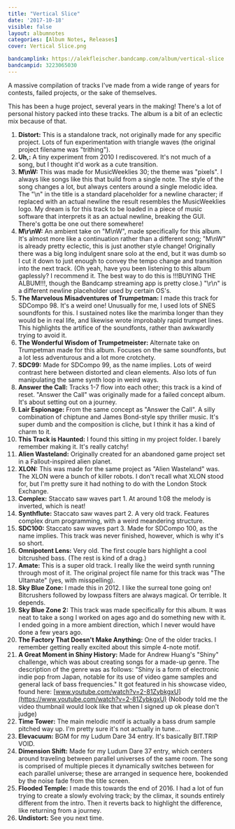 ```yaml
---
title: "Vertical Slice"
date: '2017-10-18'
visible: false
layout: albumnotes
categories: [Album Notes, Releases]
cover: Vertical Slice.png

bandcamplink: https://alekfleischer.bandcamp.com/album/vertical-slice
bandcampid: 3223065030
---
```

A massive compilation of tracks I've made from a wide range of years for contests, failed projects, or the sake of themselves.

This has been a huge project, several years in the making! There's a lot of personal history packed into these tracks. The album is a bit of an eclectic mix because of that.

1. **Distort:** This is a standalone track, not originally made for any specific project. Lots of fun experimentation with triangle waves (the original project filename was "trithing").
2. **Uh,:** A tiny experiment from 2010 I rediscovered. It's not much of a song, but I thought it'd work as a cute transition.
3. **M\nW:** This was made for MusicWeeklies 30; the theme was "pixels". I always like songs like this that build from a single note. The style of the song changes a lot, but always centers around a single melodic idea. The "\n" in the title is a standard placeholder for a newline character; if replaced with an actual newline the result resembles the MusicWeeklies logo. My dream is for this track to be loaded in a piece of music software that interprets it as an actual newline, breaking the GUI. There's gotta be one out there somewhere!
4. **M\r\nW:** An ambient take on "M\nW", made specifically for this album. It's almost more like a continuation rather than a different song; "M\nW" is already pretty eclectic, this is just another style change! Originally there was a big long indulgent snare solo at the end, but it was dumb so I cut it down to just enough to convey the tempo change and transition into the next track. (Oh yeah, have you been listening to this album gaplessly? I recommend it. The best way to do this is !!!BUYING THE ALBUM!!!, though the Bandcamp streaming app is pretty close.) "\r\n" is a different newline placeholder used by certain OS's.
5. **The Marvelous Misadventures of Trumpetman:** I made this track for SDCompo 98. It's a weird one! Unusually for me, I used lots of SNES soundfonts for this. I sustained notes like the marimba longer than they would be in real life, and likewise wrote improbably rapid trumpet lines. This highlights the artifice of the soundfonts, rather than awkwardly trying to avoid it.
6. **The Wonderful Wisdom of Trumpetmeister:** Alternate take on Trumpetman made for this album. Focuses on the same soundfonts, but a lot less adventurous and a lot more crotchety.
7. **SDC99:** Made for SDCompo 99, as the name implies. Lots of weird contrast here between distorted and clean elements. Also lots of fun manipulating the same synth loop in weird ways.
8. **Answer the Call:** Tracks 1-7 flow into each other; this track is a kind of reset. "Answer the Call" was originally made for a failed concept album. It's about setting out on a journey.
9. **Lair Espionage:** From the same concept as "Answer the Call". A silly combination of chiptune and James Bond-style spy thriller music. It's super dumb and the composition is cliche, but I think it has a kind of charm to it.
10. **This Track is Haunted:** I found this sitting in my project folder. I barely remember making it. It's really catchy!
11. **Alien Wasteland:** Originally created for an abandoned game project set in a Fallout-inspired alien planet.
12. **XLON:** This was made for the same project as "Alien Wasteland" was. The XLON were a bunch of killer robots. I don't recall what XLON stood for, but I'm pretty sure it had nothing to do with the London Stock Exchange.
13. **Complex:** Staccato saw waves part 1. At around 1:08 the melody is inverted, which is neat!
14. **Synthflute:** Staccato saw waves part 2. A very old track. Features complex drum programming, with a weird meandering structure.
15. **SDC100:** Staccato saw waves part 3. Made for SDCompo 100, as the name implies. This track was never finished, however, which is why it's so short.
16. **Omnipotent Lens:** Very old. The first couple bars highlight a cool bitcrushed bass. (The rest is kind of a drag.)
17. **Amate:** This is a super old track. I really like the weird synth running through most of it. The original project file name for this track was "The Ultamate" (yes, with misspelling).
18. **Sky Blue Zone:** I made this in 2012. I like the surreal tone going on! Bitcrushers followed by lowpass filters are always magical. Or terrible. It depends.
19. **Sky Blue Zone 2:** This track was made specifically for this album. It was neat to take a song I worked on ages ago and do something new with it. I ended going in a more ambient direction, which I never would have done a few years ago.
20. **The Factory That Doesn't Make Anything:** One of the older tracks. I remember getting really excited about this simple 4-note motif.
21. **A Great Moment in Shiny History:** Made for Andrew Huang's "Shiny" challenge, which was about creating songs for a made-up genre. The description of the genre was as follows: "Shiny is a form of electronic indie pop from Japan, notable for its use of video game samples and general lack of bass frequencies." It got featured in his showcase video, found here: [www.youtube.com/watch?v=2-81ZybkgxU](https://www.youtube.com/watch?v=2-81ZybkgxU) (Nobody told me the video thumbnail would look like that when I signed up ok please don't judge)
22. **Time Tower:** The main melodic motif is actually a bass drum sample pitched way up. I'm pretty sure it's not actually in tune...
23. **Elevacuum:** BGM for my Ludum Dare 34 entry. It's basically BIT.TRIP VOID.
24. **Dimension Shift:** Made for my Ludum Dare 37 entry, which centers around traveling between parallel universes of the same room. The song is comprised of multiple pieces it dynamically switches between for each parallel universe; these are arranged in sequence here, bookended by the noise fade from the title screen.
25. **Flooded Temple:** I made this towards the end of 2016. I had a lot of fun trying to create a slowly evolving track; by the climax, it sounds entirely different from the intro. Then it reverts back to highlight the difference, like returning from a journey.
26. **Undistort:** See you next time.
